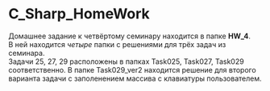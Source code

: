 # C_Sharp_HomeWork

Домашнее задание к четвёртому семинару находится в папке **HW_4**.   
В ней находится *четыре* папки с решениями для трёх задач из семинара.   
Задачи 25, 27, 29 расположены в папках Task025, Task027, Task029 соответственно. В папке Task029_ver2 находится решение для второго варианта задачи с заполенением массива с клавиатуры пользователем.  

